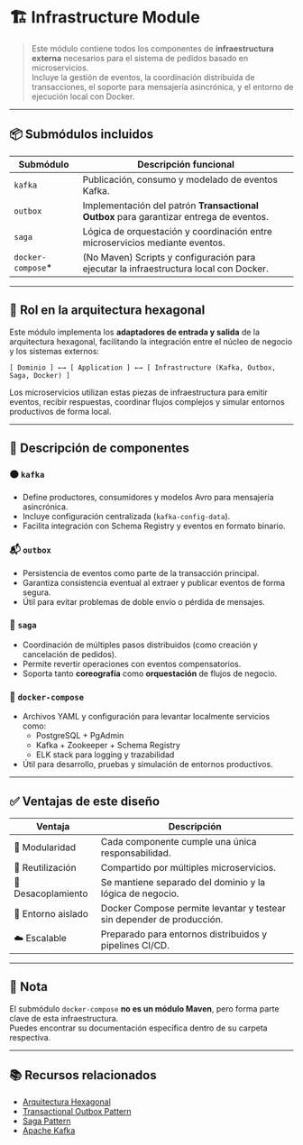 # 🏗️ Infrastructure Module

> Este módulo contiene todos los componentes de **infraestructura externa** necesarios para el sistema de pedidos basado en microservicios.  
Incluye la gestión de eventos, la coordinación distribuida de transacciones, el soporte para mensajería asincrónica, y el entorno de ejecución local con Docker.

---

## 📦 Submódulos incluidos

| Submódulo         | Descripción funcional                                                                 |
|-------------------|----------------------------------------------------------------------------------------|
| `kafka`           | Publicación, consumo y modelado de eventos Kafka.                                     |
| `outbox`          | Implementación del patrón **Transactional Outbox** para garantizar entrega de eventos.|
| `saga`            | Lógica de orquestación y coordinación entre microservicios mediante eventos.          |
| `docker-compose`* | (No Maven) Scripts y configuración para ejecutar la infraestructura local con Docker. |

---

## 🧩 Rol en la arquitectura hexagonal

Este módulo implementa los **adaptadores de entrada y salida** de la arquitectura hexagonal, facilitando la integración entre el núcleo de negocio y los sistemas externos:

```
[ Dominio ] ←→ [ Application ] ←→ [ Infrastructure (Kafka, Outbox, Saga, Docker) ]
```

Los microservicios utilizan estas piezas de infraestructura para emitir eventos, recibir respuestas, coordinar flujos complejos y simular entornos productivos de forma local.

---

## 🧱 Descripción de componentes

### 🟠 `kafka`
- Define productores, consumidores y modelos Avro para mensajería asincrónica.
- Incluye configuración centralizada (`kafka-config-data`).
- Facilita integración con Schema Registry y eventos en formato binario.

### 📬 `outbox`
- Persistencia de eventos como parte de la transacción principal.
- Garantiza consistencia eventual al extraer y publicar eventos de forma segura.
- Útil para evitar problemas de doble envío o pérdida de mensajes.

### 🔄 `saga`
- Coordinación de múltiples pasos distribuidos (como creación y cancelación de pedidos).
- Permite revertir operaciones con eventos compensatorios.
- Soporta tanto **coreografía** como **orquestación** de flujos de negocio.

### 🐳 `docker-compose`
- Archivos YAML y configuración para levantar localmente servicios como:
    - PostgreSQL + PgAdmin
    - Kafka + Zookeeper + Schema Registry
    - ELK stack para logging y trazabilidad
- Útil para desarrollo, pruebas y simulación de entornos productivos.

---

## ✅ Ventajas de este diseño

| Ventaja                | Descripción |
|------------------------|-------------|
| 🧩 Modularidad         | Cada componente cumple una única responsabilidad. |
| 🔁 Reutilización       | Compartido por múltiples microservicios. |
| 🚫 Desacoplamiento     | Se mantiene separado del dominio y la lógica de negocio. |
| 🧪 Entorno aislado     | Docker Compose permite levantar y testear sin depender de producción. |
| ☁️ Escalable           | Preparado para entornos distribuidos y pipelines CI/CD. |

---

## 📌 Nota

El submódulo `docker-compose` **no es un módulo Maven**, pero forma parte clave de esta infraestructura.  
Puedes encontrar su documentación específica dentro de su carpeta respectiva.

---

## 📚 Recursos relacionados

- [Arquitectura Hexagonal](https://alistair.cockburn.us/hexagonal-architecture/)
- [Transactional Outbox Pattern](https://microservices.io/patterns/data/transactional-outbox.html)
- [Saga Pattern](https://microservices.io/patterns/data/saga.html)
- [Apache Kafka](https://kafka.apache.org/)

